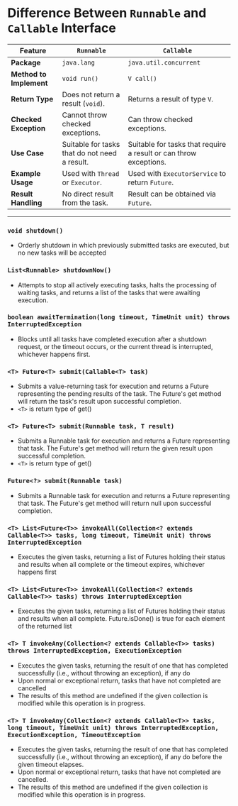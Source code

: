 # Difference Between `Runnable` and `Callable` Interface

| Feature                  | `Runnable`                          | `Callable`                          |
|--------------------------|--------------------------------------|--------------------------------------|
| **Package**              | `java.lang`                        | `java.util.concurrent`              |
| **Method to Implement**  | `void run()`                       | `V call()`                          |
| **Return Type**          | Does not return a result (`void`).  | Returns a result of type `V`.       |
| **Checked Exception**    | Cannot throw checked exceptions.   | Can throw checked exceptions.       |
| **Use Case**             | Suitable for tasks that do not need a result. | Suitable for tasks that require a result or can throw exceptions. |
| **Example Usage**        | Used with `Thread` or `Executor`.  | Used with `ExecutorService` to return `Future`. |
| **Result Handling**      | No direct result from the task.    | Result can be obtained via `Future`. |

---
### `void shutdown()`
- Orderly shutdown in which previously submitted tasks are executed, but no new tasks will be accepted

### `List<Runnable> shutdownNow()`
- Attempts to stop all actively executing tasks, halts the processing of waiting tasks, and returns a list of the tasks that were awaiting execution.

### `boolean awaitTermination(long timeout, TimeUnit unit) throws InterruptedException`
- Blocks until all tasks have completed execution after a shutdown request, or the timeout occurs, or the current thread is interrupted, whichever happens first.

### `<T> Future<T> submit(Callable<T> task)`
- Submits a value-returning task for execution and returns a Future representing the pending results of the task. The Future's get method will return the task's result upon successful completion.
- `<T>` is return type of get()

### `<T> Future<T> submit(Runnable task, T result)`
- Submits a Runnable task for execution and returns a Future representing that task. The Future's get method will return the given result upon successful completion.
- `<T>` is return type of get()

### `Future<?> submit(Runnable task)`
- Submits a Runnable task for execution and returns a Future representing that task. The Future's get method will return null upon successful completion.

### `<T> List<Future<T>> invokeAll(Collection<? extends Callable<T>> tasks, long timeout, TimeUnit unit) throws InterruptedException`
- Executes the given tasks, returning a list of Futures holding their status and results when all complete or the timeout expires, whichever happens first

### `<T> List<Future<T>> invokeAll(Collection<? extends Callable<T>> tasks) throws InterruptedException`
- Executes the given tasks, returning a list of Futures holding their status and results when all complete. Future.isDone() is true for each element of the returned list

### `<T> T invokeAny(Collection<? extends Callable<T>> tasks) throws InterruptedException, ExecutionException`
- Executes the given tasks, returning the result of one that has completed successfully (i.e., without throwing an exception), if any do
- Upon normal or exceptional return, tasks that have not completed are cancelled
- The results of this method are undefined if the given collection is modified while this operation is in progress.

### `<T> T invokeAny(Collection<? extends Callable<T>> tasks, long timeout, TimeUnit unit) throws InterruptedException, ExecutionException, TimeoutException`
- Executes the given tasks, returning the result of one that has completed successfully (i.e., without throwing an exception), if any do before the given timeout elapses. 
- Upon normal or exceptional return, tasks that have not completed are cancelled. 
- The results of this method are undefined if the given collection is modified while this operation is in progress.